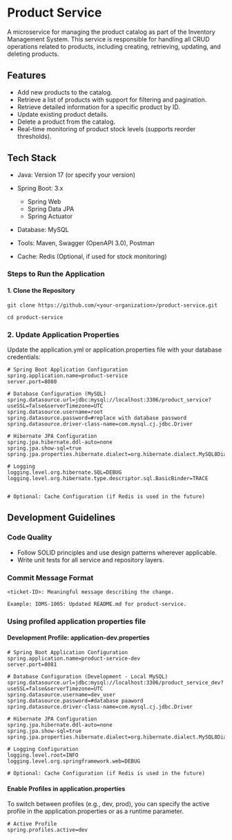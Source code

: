 # Product Service

A microservice for managing the product catalog as part of the Inventory Management System. This service is responsible for handling all CRUD operations related to products, including creating, retrieving, updating, and deleting products.

## Features
- Add new products to the catalog.
- Retrieve a list of products with support for filtering and pagination.
- Retrieve detailed information for a specific product by ID.
- Update existing product details.
- Delete a product from the catalog.
- Real-time monitoring of product stock levels (supports reorder thresholds).

## Tech Stack

- Java: Version 17 (or specify your version)
- Spring Boot: 3.x
    - Spring Web
    - Spring Data JPA
    - Spring Actuator

- Database: MySQL
- Tools: Maven, Swagger (OpenAPI 3.0), Postman
- Cache: Redis (Optional, if used for stock monitoring)

### Steps to Run the Application

#### 1. Clone the Repository
```shell
git clone https://github.com/<your-organization>/product-service.git  

cd product-service
```

### 2. Update Application Properties
Update the application.yml or application.properties file with your database credentials:

```properties
# Spring Boot Application Configuration
spring.application.name=product-service
server.port=8080

# Database Configuration (MySQL)
spring.datasource.url=jdbc:mysql://localhost:3306/product_service?useSSL=false&serverTimezone=UTC
spring.datasource.username=root
spring.datasource.password=#replace with database password
spring.datasource.driver-class-name=com.mysql.cj.jdbc.Driver

# Hibernate JPA Configuration
spring.jpa.hibernate.ddl-auto=none
spring.jpa.show-sql=true
spring.jpa.properties.hibernate.dialect=org.hibernate.dialect.MySQL8Dialect

# Logging
logging.level.org.hibernate.SQL=DEBUG
logging.level.org.hibernate.type.descriptor.sql.BasicBinder=TRACE


# Optional: Cache Configuration (if Redis is used in the future)
```

## Development Guidelines

### Code Quality

- Follow SOLID principles and use design patterns wherever applicable.
- Write unit tests for all service and repository layers.

### Commit Message Format
```shell
<ticket-ID>: Meaningful message describing the change.

Example: IOMS-1005: Updated README.md for product-service.
```

### Using profiled application properties file

#### Development Profile: application-dev.properties

```properties
# Spring Boot Application Configuration
spring.application.name=product-service-dev
server.port=8081

# Database Configuration (Development - Local MySQL)
spring.datasource.url=jdbc:mysql://localhost:3306/product_service_dev?useSSL=false&serverTimezone=UTC
spring.datasource.username=dev_user
spring.datasource.password=#database paaword
spring.datasource.driver-class-name=com.mysql.cj.jdbc.Driver

# Hibernate JPA Configuration
spring.jpa.hibernate.ddl-auto=none
spring.jpa.show-sql=true
spring.jpa.properties.hibernate.dialect=org.hibernate.dialect.MySQL8Dialect

# Logging Configuration
logging.level.root=INFO
logging.level.org.springframework.web=DEBUG

# Optional: Cache Configuration (if Redis is used in the future)
```

#### Enable Profiles in application.properties

To switch between profiles (e.g., dev, prod), you can specify the active profile in the application.properties or as a runtime parameter.

```properties
# Active Profile
spring.profiles.active=dev
```

